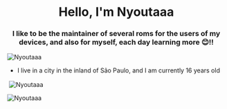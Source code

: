 <h1 align="center">Hello, I'm Nyoutaaa</h1>
<h3 align="center">I like to be the maintainer of several roms for the users of my devices, and also for myself, each day learning more ​​😊!!</h3>

<p align="left"> <img src="https://komarev.com/ghpvc/?username=Nyoutaaa&label=Profile%20views&color=0e75b6&style=flat" alt="Nyoutaaa" /> </p>

- I live in a city in the inland of São Paulo, and I am currently 16 years old
 
<p>&nbsp;<img align="center" src="https://github-readme-stats.vercel.app/api?username=Nyoutaaa&show_icons=true&locale=en" alt="Nyoutaaa" /></p>

<p><img align="center" src="https://github-readme-streak-stats.herokuapp.com/?user=Nyoutaaa" alt="Nyoutaaa" /></p>

